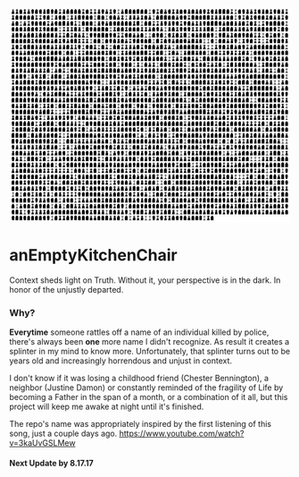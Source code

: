 <img src='https://github.com/BiTinerary/anEmptyKitchenChair/blob/master/Cemetary/Cemetery.png'>

# anEmptyKitchenChair
Context sheds light on Truth. Without it, your perspective is in the dark. In honor of the unjustly departed.

### Why?
**Everytime** someone rattles off a name of an individual killed by police, there's always been **one** more name I didn't recognize. As result it creates a splinter in my mind to know more. Unfortunately, that splinter turns out to be years old and increasingly horrendous and unjust in context.

I don't know if it was losing a childhood friend (Chester Bennington), a neighbor (Justine Damon) or constantly reminded of the fragility of Life by becoming a Father in the span of a month, or a combination of it all, but this project will keep me awake at night until it's finished.

The repo's name was appropriately inspired by the first listening of this song, just a couple days ago.
https://www.youtube.com/watch?v=3kaUvGSLMew

#### Next Update by 8.17.17

